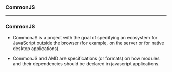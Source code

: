 ### CommonJS

------------------

### CommonJS

* CommonJS is a project with the goal of specifying an ecosystem for JavaScript outside the browser (for example, on the server or for native desktop applications).

* CommonJS and AMD are specifications (or formats) on how modules and their dependencies should be declared in javascript applications.
